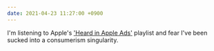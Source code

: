 ```yaml
---
date: 2021-04-23 11:27:00 +0900
---
```


I'm listening to Apple's ['Heard in Apple Ads'](https://music.apple.com/us/playlist/heard-in-apple-ads/pl.b28c3a5975b04436b42680595f6983ad) playlist and fear I've been sucked into a consumerism singularity.

